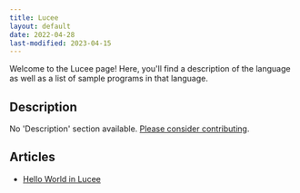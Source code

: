 ```yaml
---
title: Lucee
layout: default
date: 2022-04-28
last-modified: 2023-04-15
---
```


Welcome to the Lucee page! Here, you'll find a description of the language as well as a list of sample programs in that language.

## Description

No 'Description' section available. [Please consider contributing](https://github.com/TheRenegadeCoder/sample-programs-website).

## Articles

- [Hello World in Lucee](https://sampleprograms.io/projects/hello-world/lucee)